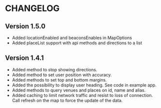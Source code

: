 # CHANGELOG

## Version 1.5.0

- Added locationEnabled and beaconsEnables in MapOptions
- Added placeList support with api methods and directions to a list

## Version 1.4.1

- Added method to stop showing directions.
- Added method to set user position with accuracy.
- Added methods to set top and bottom margins.
- Added the possibility to display user heading. See code in example app.
- Added methods to query venues and places on id, name and alias.
- Added caching to limit network traffic and resist to loss of connection. Call refresh on the map to force the update of the data.

